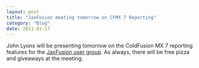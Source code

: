 ```yaml
---
layout: post
title: "JaxFusion meeting tomorrow on CFMX 7 Reporting"
category: "Blog"
date: 2011-01-17
---
```



John Lyons will be presenting tomorrow on the ColdFusion MX 7 reporting features for the [JaxFusion user group](http://www.jaxfusion.org/). As always, there will be free pizza and giveaways at the meeting.